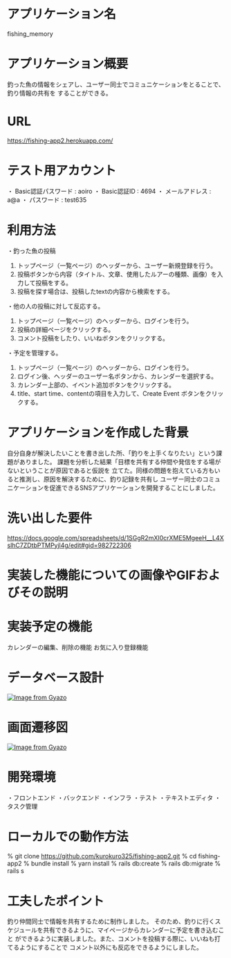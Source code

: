 # アプリケーション名
   fishing_memory


# アプリケーション概要
   釣った魚の情報をシェアし、ユーザー同士でコミュニケーションをとることで、釣り情報の共有を
   することができる。


# URL
   https://fishing-app2.herokuapp.com/


# テスト用アカウント
   ・ Basic認証パスワード : aoiro
   ・ Basic認証ID : 4694
   ・ メールアドレス : a@a
   ・ パスワード : test635


# 利用方法
・釣った魚の投稿
1. トップページ（一覧ページ）のヘッダーから、ユーザー新規登録を行う。
2. 投稿ボタンから内容（タイトル、文章、使用したルアーの種類、画像）を入力して投稿をする。
3. 投稿を探す場合は、投稿したtextの内容から検索をする。

・他の人の投稿に対して反応する。
1. トップページ（一覧ページ）のヘッダーから、ログインを行う。
2. 投稿の詳細ページをクリックする。
3. コメント投稿をしたり、いいねボタンをクリックする。

・予定を管理する。
1. トップページ（一覧ページ）のヘッダーから、ログインを行う。
2. ログイン後、ヘッダーのユーザー名ボタンから、カレンダーを選択する。
3. カレンダー上部の、イベント追加ボタンをクリックする。
4. title、start time、contentの項目を入力して、Create Event ボタンをクリックする。


# アプリケーションを作成した背景
自分自身が解決したいことを書き出した所、「釣りを上手くなりたい」という課題がありました。
課題を分析した結果「目標を共有する仲間や発信をする場がないということが原因であると仮説を
立てた。同様の問題を抱えている方もいると推測し、原因を解決するために、釣り記録を共有し
ユーザー同士のコミュニケーションを促進できるSNSアプリケーションを開発することにしました。


# 洗い出した要件
https://docs.google.com/spreadsheets/d/1SGgR2mXI0crXME5MgeeH__L4XslhC7ZDtbPTMPyjl4g/edit#gid=982722306


# 実装した機能についての画像やGIFおよびその説明


# 実装予定の機能
カレンダーの編集、削除の機能
お気に入り登録機能


# データベース設計
[![Image from Gyazo](https://i.gyazo.com/74b5ffa84bd76f3a1e942c2e8e3c90bf.png)](https://gyazo.com/74b5ffa84bd76f3a1e942c2e8e3c90bf)


# 画面遷移図
[![Image from Gyazo](https://i.gyazo.com/346d1968e2bc7b78a9740f6f8a46cce5.png)](https://gyazo.com/346d1968e2bc7b78a9740f6f8a46cce5)


# 開発環境
・フロントエンド
・バックエンド
・インフラ
・テスト
・テキストエディタ
・タスク管理


# ローカルでの動作方法
% git clone https://github.com/kurokuro325/fishing-app2.git
% cd fishing-app2
% bundle install
% yarn install
% rails db:create
% rails db:migrate
% rails s


# 工夫したポイント
釣り仲間同士で情報を共有するために制作しました。
そのため、釣りに行くスケジュールを共有できるように、マイページからカレンダーに予定を書き込むこと
ができるように実装しました。また、コメントを投稿する際に、いいねも打てるようにすることで
コメント以外にも反応をできるようにしました。
